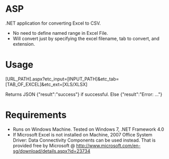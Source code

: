 ASP
===
.NET application for converting Excel to CSV.
* No need to define named range in Excel File. 
* Will convert just by specifying the excel filename, tab to convert, and extension.



Usage
=====
[URL_PATH].aspx?etc_input=[INPUT_PATH]&etc_tab=[TAB_OF_EXCEL]&etc_ext=[XLS/XLSX]

Returns JSON {"result":"success"} if successful. Else {"result":"Error: ..."}



Requirements
============
* Runs on Windows Machine. Tested on Windows 7, .NET Framework 4.0
* If Microsoft Excel is not installed on Machine, 2007 Office System Driver: Data Connectivity Components can be used instead. 
  That is provided free by Microsoft @ http://www.microsoft.com/en-sg/download/details.aspx?id=23734
